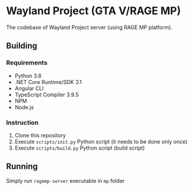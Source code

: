 # Wayland Project (GTA V/RAGE MP)

The codebase of Wayland Project server (using RAGE MP platform).

## Building

### Requirements

- Python 3.8
- .NET Core Runtime/SDK 3.1
- Angular CLI
- TypeScript Compiler 3.9.5
- NPM
- Node.js

### Instruction

1. Clone this repository
2. Execute `scripts/init.py` Python script (it needs to be done only once)
3. Execute `scripts/build.py` Python script (build script)

## Running

Simply run `ragemp-server` executable in `mp` folder
